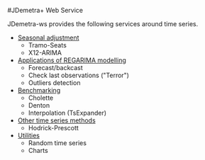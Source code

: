 #JDemetra+ Web Service

JDemetra-ws provides the following services around time series.

* [Seasonal adjustment](./seasadj.md)
  *   Tramo-Seats
  *   X12-ARIMA
* [Applications of REGARIMA modelling](./regarima.md)
  *   Forecast/backcast
  *   Check last observations ("Terror")
  *   Outliers detection
* [Benchmarking](./benchmarking.md)
  *   Cholette
  *   Denton
  *   Interpolation (TsExpander)
* [Other time series methods](./others.md)
  *   Hodrick-Prescott
* [Utilities](./util.md)
  *   Random time series
  *   Charts
